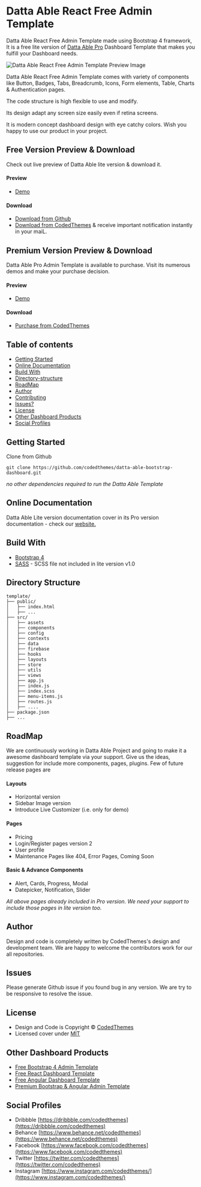 # Datta Able React Free Admin Template

Datta Able React Free Admin Template made using Bootstrap 4 framework, It is a free lite version of [Datta Able Pro](https://codedthemes.com/item/datta-able-react-admin-template/) Dashboard Template that makes you fulfill your Dashboard needs.

![Datta Able React Free Admin Template Preview Image](https://codedthemes.com/wp-content/uploads/edd/2019/05/datta-bootstrap-free.jpg)

Datta Able React Free Admin Template comes with variety of components like Button, Badges, Tabs, Breadcrumb, Icons, Form elements, Table, Charts & Authentication pages.

The code structure is high flexible to use and modify.

Its design adapt any screen size easily even if retina screens.

It is modern concept dashboard design with eye catchy colors. Wish you happy to use our product in your project.

## Free Version Preview & Download

Check out live preview of Datta Able lite version & download it.

#### Preview

- [Demo](https://codedthemes.com/demos/admin-templates/datta-able/react/free)

#### Download

- [Download from Github](https://github.com/codedthemes/datta-able-free-react-admin-template)
- [Download from CodedThemes](https://codedthemes.com/item/datta-able-react-free-admin-template/) & receive important notification instantly in your maiL.

## Premium Version Preview & Download

Datta Able Pro Admin Template is available to purchase. Visit its numerous demos and make your purchase decision.

#### Preview

- [Demo](https://codedthemes.com/demos/admin-templates/datta-able/react/default/dashboard/default)

#### Download

- [Purchase from CodedThemes](https://codedthemes.com/item/datta-able-react-admin-template/)

## Table of contents

- [Getting Started](#getting-started)
- [Online Documentation](#online-documentation)
- [Build With](#build-with)
- [Directory-structure](#directory-structure)
- [RoadMap](#roadmap)
- [Author](#author)
- [Contributing](#contributing)
- [Issues?](#issues)
- [License](#license)
- [Other Dashboard Products](#other-dashboard-products)
- [Social Profiles](#social-profiles)

## Getting Started

Clone from Github

```
git clone https://github.com/codedthemes/datta-able-bootstrap-dashboard.git
```

_no other dependencies required to run the Datta Able Template_

## Online Documentation

Datta Able Lite version documentation cover in its Pro version documentation - check our [website.](https://codedthemes.com/demos/admin-templates/datta-able/react/docs/)

## Build With

- [Bootstrap 4](https://getbootstrap.com/)
- [SASS](https://sass-lang.com/) - SCSS file not included in lite version v1.0

## Directory Structure

```
template/
├── public/
│   ├── index.html
│   ├── ...
├── src/
│   ├── assets
│   ├── components
│   ├── config
│   ├── contexts
│   ├── data
│   ├── firebase
│   ├── hooks
│   ├── layouts
│   ├── store
│   ├── utils
│   ├── views
│   ├── app.js
│   ├── index.js
│   ├── index.scss
│   ├── menu-items.js
│   ├── routes.js
│   ├── ....
├── package.json
├── ...
```

## RoadMap

We are continuously working in Datta Able Project and going to make it a awesome dashboard template via your support. Give us the ideas, suggestion for include more components, pages, plugins. Few of future release pages are

#### Layouts

- Horizontal version
- Sidebar Image version
- Introduce Live Customizer (i.e. only for demo)

#### Pages

- Pricing
- Login/Register pages version 2
- User profile
- Maintenance Pages like 404, Error Pages, Coming Soon

#### Basic & Advance Components

- Alert, Cards, Progress, Modal
- Datepicker, Notification, Slider

_All above pages already included in Pro version. We need your support to include those pages in lite version too._

## Author

Design and code is completely written by CodedThemes's design and development team. We are happy to welcome the contributors work for our all repositories.

## Issues

Please generate Github issue if you found bug in any version. We are try to be responsive to resolve the issue.

## License

- Design and Code is Copyright &copy; [CodedThemes](https://www.codedthemes.com)
- Licensed cover under [MIT](https://github.com/codedthemes/datta-able-bootstrap-dashboard/blob/master/LICENSE)

## Other Dashboard Products

- [Free Bootstrap 4 Admin Template](https://codedthemes.com/item/category/free-templates/free-bootstrap-admin-templates)
- [Free React Dashboard Template](https://codedthemes.com/item/category/free-templates/free-react-admin-templates)
- [Free Angular Dashboard Template](https://codedthemes.com/item/category/free-templates/free-angular-admin-templates)
- [Premium Bootstrap & Angular Admin Template](https://codedthemes.com/item/category/templates/admin-templates/)

## Social Profiles

- Dribbble [https://dribbble.com/codedthemes](https://dribbble.com/codedthemes)
- Behance [https://www.behance.net/codedthemes](https://www.behance.net/codedthemes)
- Facebook [https://www.facebook.com/codedthemes](https://www.facebook.com/codedthemes)
- Twitter [https://twitter.com/codedthemes](https://twitter.com/codedthemes)
- Instagram [https://www.instagram.com/codedthemes/](https://www.instagram.com/codedthemes/)
